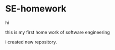 # SE-homework


hi 

this is my first home work of  software engineering

i created new repository.
